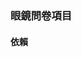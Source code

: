 ### 眼鏡問卷項目

#### 依賴
<!-- <script src="https://cdn.jsdelivr.net/npm/js-base64@3.7.2/base64.min.js"></script> -->
        
<script src="https://unpkg.com/axios/dist/axios.min.js"></script>